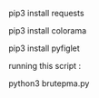 pip3 install requests

pip3 install colorama

pip3 install pyfiglet

running this script :

python3 brutepma.py
